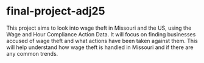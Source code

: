 # final-project-adj25

This project aims to look into wage theft in Missouri and the US, using the Wage and Hour Compliance Action Data. It will focus on finding businesses accused of wage theft and what actions have been taken against them. This will help understand how wage theft is handled in Missouri and if there are any common trends.